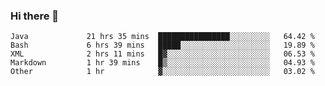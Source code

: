 ### Hi there 👋

<!--
**urzz/urzz** is a ✨ _special_ ✨ repository because its `README.md` (this file) appears on your GitHub profile.

Here are some ideas to get you started:

- 🔭 I’m currently working on ...
- 🌱 I’m currently learning ...
- 👯 I’m looking to collaborate on ...
- 🤔 I’m looking for help with ...
- 💬 Ask me about ...
- 📫 How to reach me: ...
- 😄 Pronouns: ...
- ⚡ Fun fact: ...
-->

<!--START_SECTION:waka-->

```text
Java             21 hrs 35 mins  ████████████████░░░░░░░░░   64.42 %
Bash             6 hrs 39 mins   █████░░░░░░░░░░░░░░░░░░░░   19.89 %
XML              2 hrs 11 mins   █▓░░░░░░░░░░░░░░░░░░░░░░░   06.53 %
Markdown         1 hr 39 mins    █▒░░░░░░░░░░░░░░░░░░░░░░░   04.93 %
Other            1 hr            ▓░░░░░░░░░░░░░░░░░░░░░░░░   03.02 %
```

<!--END_SECTION:waka-->
